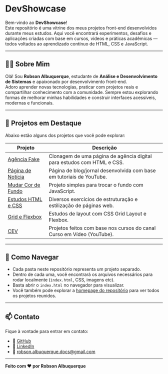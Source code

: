 # DevShowcase

Bem-vindo ao **DevShowcase**!  
Este repositório é uma vitrine dos meus projetos front-end desenvolvidos durante meus estudos. Aqui você encontrará experimentos, desafios e aplicações criadas com base em cursos, vídeos e práticas acadêmicas — todos voltados ao aprendizado contínuo de HTML, CSS e JavaScript.

---

## 🧑‍💻 Sobre Mim

Olá! Sou **Robson Albuquerque**, estudante de **Análise e Desenvolvimento de Sistemas** e apaixonado por desenvolvimento front-end.  
Adoro aprender novas tecnologias, praticar com projetos reais e compartilhar conhecimento com a comunidade. Sempre estou explorando formas de melhorar minhas habilidades e construir interfaces acessíveis, modernas e funcionais.

---

## 🚀 Projetos em Destaque

Abaixo estão alguns dos projetos que você pode explorar:

| Projeto                  | Descrição                                                                 |
|--------------------------|---------------------------------------------------------------------------|
| [Agência Fake](./agencia-fake) | Clonagem de uma página de agência digital para estudos com HTML e CSS.     |
| [Página de Notícia](./pagina-noticia) | Página de blog/jornal desenvolvida com base em tutoriais de YouTube.     |
| [Mudar Cor de Fundo](./mudar-cor-fundo) | Projeto simples para trocar o fundo com JavaScript.                      |
| [Estudos HTML e CSS](./estudos-html-css) | Diversos exercícios de estruturação e estilização de páginas web.       |
| [Grid e Flexbox](./grid-flexbox) | Estudos de layout com CSS Grid Layout e Flexbox.                          |
| [CEV](./cev) | Projetos feitos com base nos cursos do canal Curso em Vídeo (YouTube).  |

---

## 🧭 Como Navegar

- Cada pasta neste repositório representa um projeto separado.
- Dentro de cada uma, você encontrará os arquivos necessários para rodar localmente (`index.html`, CSS, imagens etc).
- Basta abrir o `index.html` no navegador para visualizar.
- Você também pode explorar a [homepage do repositório](./index.html) para ver todos os projetos reunidos.

---

## 📫 Contato

Fique à vontade para entrar em contato:

- 🔗 [GitHub](https://github.com/robsonalbuquerquedev)
- 💼 [LinkedIn](https://linkedin.com/in/robson-monteiro-de-albuquerque-8b3853230)
- 📧 [robson.albuquerque.docs@gmail.com](mailto:robson.albuquerque.docs@gmail.com)

---

**Feito com ❤️ por Robson Albuquerque**
